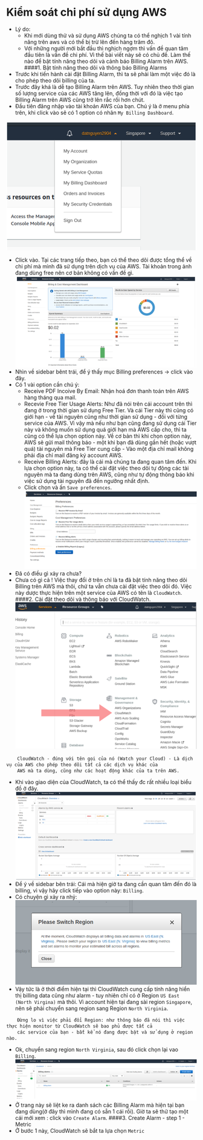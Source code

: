 # Kiểm soát chi phí sử dụng AWS
- Lý do:
    - Khi mới dùng thử và sử dụng AWS chúng ta có thể nghịch 1 vài tính năng trên aws và có thể bị trừ lên đến hàng trăm đô.
    - Với những người mới bắt đầu thì nghịch ngợm thì vấn đề quan tâm đầu tiên là vấn đề chi phí. Vì thế bài viết này sẽ có chủ đề.
    Làm thế nào để bật tính năng theo dõi và cảnh báo Billing Alarm trên AWS.
####1. Bật tính năng theo dõi và thông báo Billing Alarms
-  Trước khi tiến hành cài đặt Billing Alarm, thì ta sẽ phải làm một việc đó là cho phép theo dõi billing của ta.
-  Trước đây khá là dễ tạo Billing Alarm trên AWS. Tuy nhiên theo thời gian số lượng service của các AWS tăng lên,
đồng thời với đó là việc tạo Billing Alarm trên AWS cũng trở lên rắc rối hơn chút.
-  Đầu tiên đăng nhập vào tài khoản AWS của bạn. Chú ý là ở menu phía trên, khi click vào sẽ có 1 option có nhãn 
`My Billing Dashboard`.

![](../img/billingDashboad.png)
- Click vào. Tại các trang tiếp theo, bạn có thể theo dõi được tổng thể về chi phí mà mình đã sử dụng trên dịch vụ của AWS.
Tài khoản trong ảnh đang dùng free nên cơ bản không có vấn đề gì.
![](../img/BillingAlarm1.png)
- Nhìn về sidebar bênt trái, để ý thấy mục Billing preferences -> click vào đây.
- Có 1 vài option cần chú ý:
    -   Receive PDF Incoive By Email: Nhận hoá đơn thanh toán trên AWS hàng tháng qua mail.
    -   Recevie Free Tier Usage Alerts: Như đã nói trên cái account trên thì đang ở trong thời gian sử dụng Free Tier.
    Và cái Tier này thì cũng có giới hạn - về tài nguyên cũng như thời gian sử dụng - đối với từng service của AWS.
    Vì vậy mà nếu như bạn cũng đang sử dụng cái Tier này và không muốn sử dụng quá giới hạn mà AWS cấp cho, thì ta cũng có thể lựa chọn option này.
    Về cơ bản thì khi chọn option này, AWS sẽ gửi mail thông báo - một khi bạn đã dùng gần hết (hoặc vượt quá) tài nguyên 
    mà Free Tier cung cấp - Vào một địa chỉ mail không phải địa chỉ mail đăng ký account AWS.
    -   Receive Billing Alerts: đây là cái mà chúng ta đang quan tâm đến. Khi lựa chọn option này, ta có thể cài đặt việc
    theo dõi tự động các tài nguyên mà ta đang dùng trên AWS, cũng như tự động thông báo khi việc sử dụng tài nguyên đã đến ngưỡng nhất định.
    - Click chọn và ấn `Save preferences`.
![](../img/BillingAlarm2.png)
-  Đã có điều gì xảy ra chưa?
-  Chưa có gì cả ! Việc thay đổi ở trên chỉ là ta đã bật tính năng theo dõi Billing trên AWS mà thôi, chứ ta vẫn chưa 
cài đặt việc theo dõi đó. Việc này dược thực hiện trên một service của AWS có tên là `CloudWatch`.
####2. Cài đặt theo dõi và thông báo với CloudWatch.
![](../img/BillingAlarm3.png)
```.env
    CloudWatch - đúng với tên gọi của nó (Watch your Cloud) - Là dịch vụ của AWS cho phép theo dõi tất cả các dịch vụ khác của
    AWS mà ta dùng, cũng như các hoạt động khác của ta trên AWS.
```
- Khi vào giao diện của CloudWatch, ta có thể thấy đc rất nhiều loại biểu đồ ở đây.
![](../img/BillingAlarm4.png)
-  Để ý về sidebar bên trái: Cái mà hiện giờ ta đang cần quan tâm đến đó là billing, vì vậy hãy click tiếp vào option này: `Billing`.
-  Có chuyện gì xảy ra nhỷ:
![](../img/BillingAlarm5.png)
- Vậy tức là ở thời điểm hiện tại thì CloudWatch cung cấp tính năng hiển thị billing data cũng như alarm - tuy nhiên
chỉ có ở Region `US East (North Virgina)` mà thôi. Vì account hiện tại đang sài region `Singapore`, nên sẽ phải chuyển sang 
region sang Region `North Virginia`.
```.env
    Đừng lo vì việc phải đổi Region: như thông báo đã nói thì việc thực hiện monitor từ CloudWatch sẽ bao phủ được tất cả 
    các service của bạn - bất kể nó đang được bật và sử dụng ở region nào.
```
- Ok, chuyển sang region `North Virginia`, sau đó click chọn lại vao `Billing`.
![](../img/BillingAlarm6.png)
-  Ở trang này sẽ liệt ke ra danh sách các Billing Alarm mà hiện tại bạn đang dùng(ở đây thì mình đang có sẵn 1 cái rồi).
Giờ ta sẽ thử tạo một cái mới xem : click vào `Create Alarm`.
####3. Create Alarm - step 1 - Metric
- Ở bước 1 này, CloudWatch sẽ bắt ta lựa chọn `Metric`
